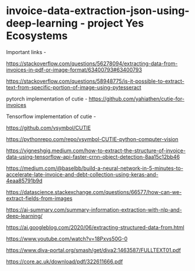 # invoice-data-extraction-json-using-deep-learning - project Yes Ecosystems


Important links - 

https://stackoverflow.com/questions/56278094/extracting-data-from-invoices-in-pdf-or-image-format/63400793#63400793

https://stackoverflow.com/questions/58948775/is-it-possible-to-extract-text-from-specific-portion-of-image-using-pytesseract

pytorch implementation of cutie - 
https://github.com/yahiathen/cutie-for-invoices

Tensorflow implementation of cutie - 

https://github.com/vsymbol/CUTIE

https://pythonrepo.com/repo/vsymbol-CUTIE-python-computer-vision

https://vigneshgig.medium.com/how-to-extract-the-structure-of-invoice-data-using-tensorflow-api-faster-crnn-object-detection-8aa15c12bb46

https://medium.com/@baselbb/build-a-neural-network-in-5-minutes-to-accelerate-late-invoice-and-debt-collection-using-keras-and-4eaa85791b9d

https://datascience.stackexchange.com/questions/66577/how-can-we-extract-fields-from-images

https://ai-summary.com/summary-information-extraction-with-nlp-and-deep-learning/

https://ai.googleblog.com/2020/06/extracting-structured-data-from.html

https://www.youtube.com/watch?v=18Pxvs50G-0

https://www.diva-portal.org/smash/get/diva2:1463587/FULLTEXT01.pdf

https://core.ac.uk/download/pdf/322611666.pdf



